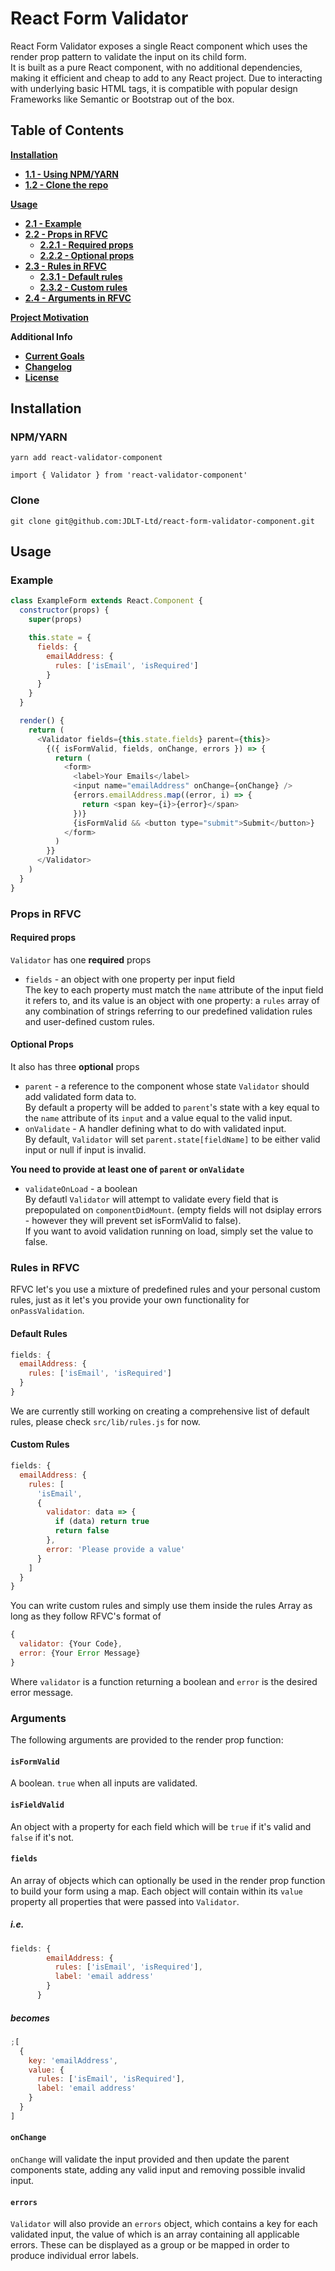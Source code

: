 # React Form Validator

React Form Validator exposes a single React component which uses the render prop pattern to validate the input on its child form.   
It is built as a pure React component, with no additional dependencies, making it efficient and cheap to add to any React project. Due to interacting with underlying basic HTML tags, it is compatible with popular design Frameworks like Semantic or Bootstrap out of the box.
<!-- 
The render prop function will be passed `isFormValid`, `isFieldValid`, `errors`, `fields`, and `onChange` to use in the form itself. -->

## Table of Contents


[**Installation**](#installation)
  * [**1.1 - Using NPM/YARN**](#npm/yarn)
  * [**1.2 - Clone the repo**](#clone)


  [**Usage**](#Usage)
  * [**2.1 - Example**](#example)
  * [**2.2 - Props in RFVC**](#props-in-rfvc)
    * [**2.2.1 - Required props**](#required-props)
    * [**2.2.2 - Optional props**](#optional-props)
  * [**2.3 - Rules in RFVC**](#rules-in-rfvc)
    * [**2.3.1 - Default rules**](#default-rules)
    * [**2.3.2 - Custom rules**](#custom-rules)
  * [**2.4 - Arguments in RFVC**](#arguments)


[**Project Motivation**](#project-motivation)

**Additional Info**
  * [**Current Goals**](#current-goals)
  * [**Changelog**](#changelog)
  * [**License**](#license)

## Installation

### NPM/YARN
`yarn add react-validator-component`

`import { Validator } from 'react-validator-component'`

### Clone

`git clone git@github.com:JDLT-Ltd/react-form-validator-component.git`

## Usage

### Example

```javascript
class ExampleForm extends React.Component {
  constructor(props) {
    super(props)

    this.state = {
      fields: {
        emailAddress: {
          rules: ['isEmail', 'isRequired']
        }
      }
    }
  }

  render() {
    return (
      <Validator fields={this.state.fields} parent={this}>
        {({ isFormValid, fields, onChange, errors }) => {
          return (
            <form>
              <label>Your Emails</label>
              <input name="emailAddress" onChange={onChange} />
              {errors.emailAddress.map((error, i) => {
                return <span key={i}>{error}</span>
              })}
              {isFormValid && <button type="submit">Submit</button>}
            </form>
          )
        }}
      </Validator>
    )
  }
}
```

### Props in RFVC

#### Required props

`Validator` has one **required** props  
  * `fields` - an object with one property per input field  
The key to each property must match the `name` attribute of the input field it refers to, and its value is an object with one property: a `rules` array of any combination of strings referring to our predefined validation rules and user-defined custom rules.
  
#### Optional Props

It also has three **optional** props

 * `parent` -  a reference to the component whose state `Validator` should add validated form data to.   
  By default a property will be added to `parent`'s state with a key equal to the `name` attribute of its `input` and a value equal to the valid input.  
 *  `onValidate` - A handler defining what to do with validated input.   
 By default, `Validator` will set `parent.state[fieldName]` to be either  valid input or null if input is invalid.

 **You need to provide at least one of `parent` or `onValidate`**
 
  * `validateOnLoad` - a boolean  
  By defautl `Validator` will attempt to validate every field that is prepopulated on `componentDidMount`. (empty fields will not dsiplay errors - however they will prevent set isFormValid to false).  
  If you want to avoid validation running on load, simply set the value to false.
 
### Rules in RFVC

RFVC let's you use a mixture of predefined rules and your personal custom rules, just as it let's you provide your own functionality for `onPassValidation`.

#### Default Rules

```javascript
fields: {
  emailAddress: {
    rules: ['isEmail', 'isRequired']
  }
}
```

We are currently still working on creating a comprehensive list of default rules, please check `src/lib/rules.js` for now.

#### Custom Rules

```javascript
fields: {
  emailAddress: {
    rules: [
      'isEmail',
      {
        validator: data => {
          if (data) return true
          return false
        },
        error: 'Please provide a value'
      }
    ]
  }
}
```

You can write custom rules and simply use them inside the rules Array as long as they follow RFVC's format of
```javascript
{
  validator: {Your Code},
  error: {Your Error Message}  
}
```

Where `validator` is a function returning a boolean and `error` is the desired error message.


### Arguments

The following arguments are provided to the render prop function:

#### `isFormValid`

A boolean. `true` when all inputs are validated.

#### `isFieldValid`

An object with a property for each field which will be `true` if it's valid and `false` if it's not.


#### `fields`

An array of objects which can optionally be used in the render prop function to build your form using a map. Each object will contain within its `value` property all properties that were passed into `Validator`.

##### i.e.

```javascript
fields: {
        emailAddress: {
          rules: ['isEmail', 'isRequired'],
          label: 'email address'
        }
      }
```

##### becomes

```javascript
;[
  {
    key: 'emailAddress',
    value: {
      rules: ['isEmail', 'isRequired'],
      label: 'email address'
    }
  }
]
```

#### `onChange`

`onChange` will validate the input provided and then update the parent components state, adding any valid input and removing possible invalid input.

#### `errors`

`Validator` will also provide an `errors` object, which contains a key for each validated input, the value of which is an array containing all applicable errors.
These can be displayed as a group or be mapped in order to produce individual error labels.
